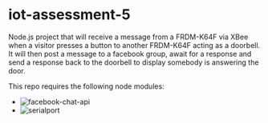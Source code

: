 # iot-assessment-5

Node.js project that will receive a message from a FRDM-K64F via XBee when a visitor
presses a button to another FRDM-K64F acting as a doorbell.
It will then post a message to a facebook group, await for a response and send a response back to the doorbell to display somebody is answering the door.

This repo requires the following node modules:

- ![facebook-chat-api](https://www.npmjs.com/package/facebook-chat-api)
- ![serialport](https://www.npmjs.com/package/serialport)
